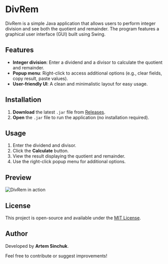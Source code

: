 # DivRem

DivRem is a simple Java application that allows users to perform integer division and see both the quotient and remainder. The program features a graphical user interface (GUI) built using Swing.

## Features
- **Integer division**: Enter a dividend and a divisor to calculate the quotient and remainder.
- **Popup menu**: Right-click to access additional options (e.g., clear fields, copy result, paste values).
- **User-friendly UI**: A clean and minimalistic layout for easy usage.

## Installation
1. **Download** the latest `.jar` file from [Releases](#).
2. **Open** the `.jar` file to run the application (no installation required).

## Usage
1. Enter the dividend and divisor.
2. Click the **Calculate** button.
3. View the result displaying the quotient and remainder.
4. Use the right-click popup menu for additional options.

## Preview
![DivRem in action](DivRem2025-02-1115-43-44-ezgif.com-video-to-gif-converter.gif)

## License
This project is open-source and available under the [MIT License](#).

## Author
Developed by **Artem Sinchuk**.

Feel free to contribute or suggest improvements!

